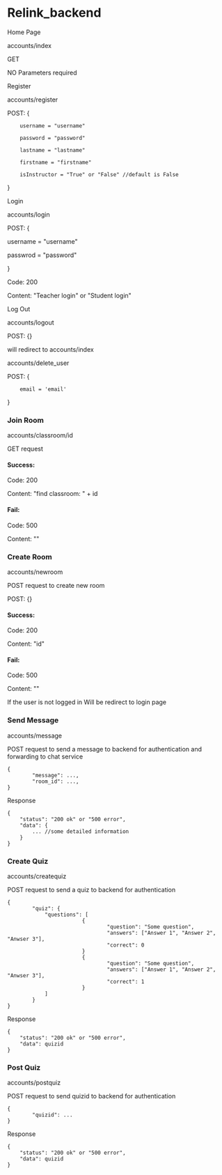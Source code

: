 # Relink_backend

Home Page

accounts/index

GET

NO Parameters required



Register

accounts/register

POST: {

        username = "username"
        
        password = "password"
        
        lastname = "lastname"
        
        firstname = "firstname"
        
        isInstructor = "True" or "False" //default is False
        
}


Login

accounts/login

POST: {

   username = "username"
   
   passwrod = "password"
   
}

Code: 200

Content: "Teacher login" or "Student login"


Log Out

accounts/logout

POST: {}

will redirect to accounts/index



accounts/delete_user

POST: {

        email = 'email'

}



### Join Room

accounts/classroom/id

GET request

#### Success:

Code:  200

Content: "find classroom: " + id

#### Fail:

Code: 500

Content: ""



### Create Room

accounts/newroom

POST request to create new room

POST: {}

#### Success:

Code:  200

Content: "id"

#### Fail:

Code: 500

Content: ""

If the user is not logged in
Will be redirect to login page


### Send Message

accounts/message

POST request to send a message to backend for authentication and forwarding to chat service

```
{
        "message": ...,
        "room_id": ...,
}

```
Response
```
{
    "status": "200 ok" or "500 error",
    "data": {
        ... //some detailed information
    }
}
```

### Create Quiz

accounts/createquiz

POST request to send a quiz to backend for authentication

```
{
        "quiz": {
	        "questions": [
                        {
                                "question": "Some question",
                                "answers": ["Answer 1", "Answer 2", "Anwser 3"],
                                "correct": 0
                        }
                        {
                                "question": "Some question",
                                "answers": ["Answer 1", "Answer 2", "Anwser 3"],
                                "correct": 1
                        }
	        ]
        }
}

```

Response
```
{
    "status": "200 ok" or "500 error",
    "data": quizid
}
```

### Post Quiz

accounts/postquiz

POST request to send quizid to backend for authentication

```
{
        "quizid": ...
}
```

Response
```
{
    "status": "200 ok" or "500 error",
    "data": quizid
}
```

